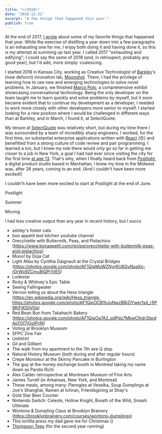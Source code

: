 ```yaml
---
title: "</2018>"
date: "2018-12-31"
excerpt: "A few things that happened this year."
publish: true
---
```


<section class="blog-section">

At the end of 2017, <a href="https://prestonrichey.com/blog/2017/">I wrote</a> about some of my favorite things that happened that year. While the exercise of distilling a year down into a few paragraphs is an exhausting one for me, I enjoy both doing it and having done it, so this is my attempt at summing up last year. I called 2017 "exhausting and edifying"; I could say the same of 2018 (and, in retrospect, probably any good year), but I'd add, more simply: coalescing.

I started 2018 in Kansas City, working as Creative Technologist of <a href="https://www.barkleyus.com/">Barkley</a>'s (now defunct) innovation lab, <a href="https://medium.com/moonshotlab">Moonshot</a>. There, I had the privilege of learning how to use new and emerging technologies to solve novel problems. In January, we finished <a href="https://medium.com/moonshotlab/marco-polo-58201c14c669">Marco Polo</a>, a comprehensive exhibit showcasing conversational technology. Being the only developer on the team taught me to learn quickly and solve problems by myself, but it soon became evident that to continue my development as a developer, I needed to work more closely with other developers more senior to myself. I started looking for a new position where I would be challenged in different ways than at Barkley, and in March, I found it, at SelectQuote.

My tenure at <a href="https://www.selectquote.com/">SelectQuote</a> was relatively short, but during my time there I was surrounded by a team of incredibly sharp engineers. I worked, for the first time, on substantial enterprise applications written with <a href="https://reactjs.org/">React</a> (😍) and benefitted from a strong culture of code review and pair programming. I learned a ton, but I knew my role there would only go so far in getting me closer to a job in New York, a goal I had had ever since visiting the city for the first time <a href="https://photos.google.com/share/AF1QipMeUHAdXIR_e7hvGZQdmsoEqBFVhTvOH2uQ_XTlySEKz0S5tpXBmkTe_kLwo9IshA/photo/AF1QipMppKCMCiUhL3F94uRlFfY61ZNSAVxpRsQPtTsK?key=b2pyT3RtU0NvaHo2M1lIUkp1RW9hellKYnlnMXJB">at age 13</a>. That's why, when I finally heard back from <a href="https://postlight.com/">Postlight</a>, a digital product studio based in Manhattan, I knew my time in the Midwest was, after 26 years, coming to an end. (And I couldn't have been more excited!)

I couldn'h have been more excited to start at Postlight at the end of June.

Postlight

Summer

Moving

I had less creative output than any year in recent history, but I succs


* ashley's foster cats
* bon appetit test kitchen youtube channel
* Orecchiette with Buttermilk, Peas, and Pistachios (https://www.bonappetit.com/recipe/orecchiette-with-buttermilk-peas-and-pistachios)
* Mooo! by Doja Cat
* Light Atlas by Cynthia Daignault at the Crystal Bridges (https://photos.google.com/photo/AF1QipMuWZNyrKU6QyNuaXo-rDrWx9ZCmuBlQPr1rIE5)
* Lodestar
* Ricky & Whitney's Epic Table
* Seeing Fallingwater
* Vernon telling us about the Hess triangle (https://en.wikipedia.org/wiki/Hess_triangle, https://photos.google.com/photo/AF1QipOCB1hJuNwzBBjZjYwer1sd_rfiP8KjFjKShV0p)
* Red Bean Bun from Takahachi Bakery (https://photos.google.com/photo/AF1QipOa7A2_qdPdz7MkwCIhdr2bpdApTGf7jGolPrjN)
* Voting at Brooklyn Museum
* SFPC Zine Fair
* Unhhhh!
* Gil and Gillbert
* The walk from my apartment to the 7th ave Q stop
* Natural History Museum (both during and after regular hours)
* Crepe Monsieur at the Skinny Pancake in Burlington
* The guy at the money exchange booth in Montreal taking my name down as Parsto Richi
* Alex Calder retrospective at Montream Museum of Fine Arts
* James Turrell (in Arkansas, New York, and Montreal)
* These meals, among many: Pierogies at Veselka, Soup Dumplings at Joe's Shanghai, Ramen at Ichiran, Friendsgiving at Shay's
* Gold Star Beer Counter
* Nintendo Switch: Celeste, Hollow Knight, Breath of the Wild, Smash Ultimate
* Wontons & Dumpling Class at Brooklyn Brainery (https://brooklynbrainery.com/courses/wontons-dumplings)
* This tortilla press my dad gave me for Christmas ()
* <a href="https://thompsontee.com/">Thompson Tees</a> (for the second year running)
</section>
